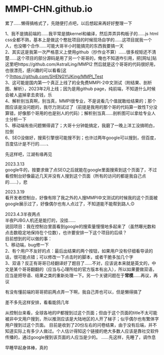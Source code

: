 # MMPI-CHN.github.io

累了……懒得搞格式了，先随便打点吧，以后想起来再好好整理一下

1、我不是搞前端的……我平常是搞kernel和编译，然后弄弄异构板子的……js html css全都不熟，基本上是做这个憨批项目的时候现场自学的……这项目就我一个人，也没哪个合作……可能大哥半小时能搞完的东西我要搞一天  
2、其实这是我第一次严格意义上使用github（抄作业不算）……很多规矩还不清楚……这个项目的部分源码是用了另一个哥哥的，俺也不知道咋引用，把[网址]贴这里吧https://github.com/AstralLing/MMPI2  然后就是这个哥哥的代码很好用，也很漂亮，感兴趣的可以看看[这个]https://github.com/SHENGYUKing/MMPI_Test  
3、这可能是国内第一个真正上线了的全免费MMPI-2中文测试（附结果、剖析图、解析），2023年2月上线；因为是用github page，纯前端，不知道什么时候会被人盗掉拿去卖钱，乐  
4、解析别当真啊，别当真，MMPI很专业，不是说看几个值就敢给结果的；那个图应该是没问题的，我尽力测试过了（前提是我用的那个哥的代码算一致性T分没算错，好像那个哥用的也是别人的代码）；解析别当真……剖析图可以拿给专业人士分析一下  
5、移动端有些问题懒得调了；大哥十分钟能搞定，我磨了一晚上洋工没搞明白，拉倒  
6、SEO没做好，搜索引擎很可能搜不到；也许过两年google可以搜到，但百度，百度估计是不行的……、  
  
先这样吧，江湖有缘再见  
  
2023.3.13  
google牛的，按要求做了点SEO之后就能在google里面搜索到这个页面了，不过看控制台好像最近几天并没有人搜到这个页面（所有的访问的都是我自己点的……），悲
  
2023.3.19  
看开发者控制台，好像有除了我之外的人搜MMPI中文测试的时候我的这个页面被google展示过了，好像偶尔也有人点过了，不知道能不能帮到路人:D
  
  
2023.4.3半夜两点    
  半夜PUBG人机还是能打的，没挂……    
    说回项目：我在控制台里面看到google的搜索量慢慢地多起来了（虽然曝光数和点击数稳定地保持在个位数），也许要安排一下这个项目的后续？  
    目前想到的可以做的事：  
    1、移动端，bug修一下  
    2、有个用户不友好的点：最后出结果的两个按钮，如果用户没有仔细看导读的话，很可能点错；可以修改一下点击时的脚本，或者干脆多加几个字  
    3、双语？反正有哥哥已经翻译好了题目了……不对，应该说本来就是英文的，中文是某个哥哥翻翻的（应当与心理所给的官方版本有出入），所以如果要做双语，应当是把导语、结果之类的重新处理一下。另一个关键问题在于**常模**……再议，再议  
  
  有没有懂前端的哥哥把前两点弄一下啊，我自己弄也可以，但是懒得搞了
  
  差不多先这样安排，看看能鸽几年
  
  从控制台来看，全球各地的IP都搜到过这个页面；但由于这个页面的title不太可能被非中文用户搜到，所以推测应该是大陆地区的人开了梯子；似乎偶尔也有繁体字用户搜到过这个页面。
  目前是收到了20份左右的问卷结果，由于没有后端，并不知道实际上有多少人做过。个人估计得知这个链接的绝大多数人应该是靠社交软件传播的，通过google搜到该页面的人应当是少的。
  ……先这样，先睡了，调作息  

  早睡早起身体棒，真的  
